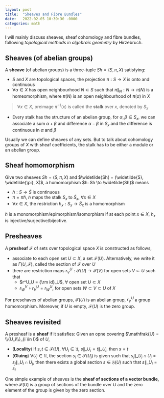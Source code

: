 ```yaml
---
layout: post
title:  "Sheaves and Fibre Bundles"
date:   2022-02-05 10:39:30 -0000
categories: math
---
```

I will mainly discuss sheaves, sheaf cohomology and fibre bundles, following _topological methods in algebraic geometry_ by Hirzebruch.
## Sheaves (of abelian groups)
A **sheave** (of abelian groups) is a three-tuple $Sh = (S, \pi, X)$ satisfying:
- $S$ and $X$ are topological spaces, the projection $\pi: S \to X$ is onto and continuous
- $\forall \alpha \in X$ has open neighbourhood $N \subset S$ such that $\pi\|_N:N \to \pi(N)$ is a homeomorphism, where $\pi(N)$ is an open neighbourhood of $\pi(\alpha)$ in $X$  
> $\forall x \in X$, preimage $\pi^{-1}(x)$ is called the **stalk** over $x$, denoted by $S_x$    
- Every stalk has the structure of an abelian group, for $\alpha, \beta \in S_x$, we can associate a sum $\alpha + \beta$ and difference $\alpha - \beta$ in $S_x$ and the difference is continuous in $\alpha$ and $\beta$

Usually we can define sheaves of any sets. But to talk about cohomology groups of $X$ with sheaf coefficients, the stalk has to be either a module or an abelian group.

## Sheaf homomorphism
Give two sheaves $Sh = (S, \pi, X)$ and $\widetilde{Sh} = (\widetilde{S}, \widetilde{\pi}, X)$, a homomorphism $h: Sh \to \widetilde{Sh}$ means
- $h: S \to \widetilde{S}$ is continuous
- $\pi = \widetilde{\pi} h$, $h$ maps the stalk $S_x$ to $\widetilde{S}_x$, $\forall x \in X$
- $\forall x \in X$, the restriction $h_x: S_x \to \widetilde{S}_x$ is a homomorphism

$h$ is a monomorphism/epimorphism/isomorphism if at each point $x \in X$, $h_x$ is injective/surjective/bijective.

## Presheaves
A **presheaf** $\mathcal{F}$ of sets over topological space $X$ is constructed as follows,
- associate to each open set $U \subset X$, a set $\mathcal{F}(U)$. Alternatively, we write it as $\Gamma(U,\mathcal{F})$, called the section of $\mathcal{F}$ over $U$
- there are restriction maps $r^U_V: \mathcal{F}(U) \to \mathcal{F}(V)$ for open sets $V \subset U$ such that
    - $r^U_U = {\rm id}_U$, $\forall$ open set $U \subset X$
    - $r^V_W \circ r^U_V = r^U_W$, for open sets $W \subset V \subset U$ of $X$

For presehaves of abelian groups, $\mathcal{F}(U)$ is an abelian group, $r^U_V$ a group homomorphism. Moreover, if $U$ is empty, $\mathcal{F}(U)$ is the zero group.

## Sheaves revisited
A presheaf is a **sheaf** if it satisfies: Given an opne covering $\mathfrak{U} = \\{U_i\\}_{i \in I}$ of $U$,
- (**Locality**) If $s, t \in \mathcal{F}(U)$, $\forall U_i \in \mathfrak{U}$, $s\|\_{U_i} = t\|\_{U_i}$, then $s=t$ 
- (**Gluing**) $\forall U_i \in \mathfrak{U}$, the section $s_i \in \mathcal{F}(U_i)$ is given such that $s_i \|\_{U_i \cap U_j} = s_j \|\_{U_i \cap U_j}$, then there exists a global section $s \in \mathfrak{F}(U)$ such that $s\|\_{U_i} = s_i$

One simple example of sheaves is the **sheaf of sections of a vector bundle**, where $\mathcal{F}(U)$ is a group of sections of the bundle over $U$ and the zero element of the group is given by the zero section.